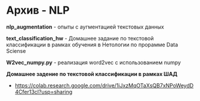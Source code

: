 # Aрхив - NLP


**nlp_augmentation** - опыты с аугментацией текстовых данных

**text_classification_hw** - Домашнее задание по текстовой классификации в рамках обучения в Нетологии по прорамме Data Sciense


**W2vec_numpy.py** - реализация word2vec с использованием numpy

**Домашнее задение по текстовой классификации в рамках ШАД** 
- https://colab.research.google.com/drive/1iJxzMqOTaXsQB7xNPoWeydD4Cfer13cl?usp=sharing


